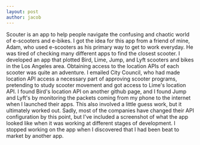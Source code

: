 ```yaml
---
layout: post 
author: jacob
---
```


Scouter is an app to help people navigate the confusing and chaotic world of e-scooters and e-bikes. I got the idea for this app from a friend of mine, Adam, who used e-scooters as his primary way to get to work everyday. He was tired of checking many different apps to find the closest scooter. I developed an app that plotted Bird, Lime, Jump, and Lyft scooters and bikes in the Los Angeles area. Obtaining access to the location APIs of each scooter was quite an adventure. I emailed City Council, who had made location API access a necessary part of approving scooter programs, pretending to study scooter movement and got access to Lime's location API. I found Bird's location API on another github page, and I found Jump and Lyft's by monitoring the packets coming from my phone to the internet when I launched their apps. This also involved a little guess work, but it ultimately worked out. Sadly, most of the companies have changed their API configuration by this point, but I've included a screenshot of what the app looked like when it was working at different stages of development. I stopped working on the app when I discovered that I had been beat to market by another app.

